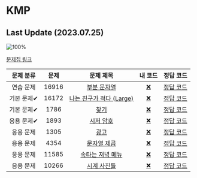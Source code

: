 # KMP

## Last Update (2023.07.25)    

![100%](https://progress-bar.dev/0/?scale=8&title=progress&width=500&color=babaca&suffix=/8)

[문제집 링크](https://www.acmicpc.net/workbook/view/12205)

| 문제 분류 | 문제 | 문제 제목 | 내 코드 | 정답 코드 |
| :--: | :--: | :--: | :--: | :--: |
| 연습 문제 | 16916 | [부분 문자열](https://www.acmicpc.net/problem/16916) | [❌](#) | [정답 코드](../0x1E/solutions/16916.cpp) |
| 기본 문제✔ | 16172 | [나는 친구가 적다 (Large)](https://www.acmicpc.net/problem/16172) | [❌](#) | [정답 코드](../0x1E/solutions/16172.cpp) |
| 기본 문제✔ | 1786 | [찾기](https://www.acmicpc.net/problem/1786) | [❌](#) | [정답 코드](../0x1E/solutions/1786.cpp) |
| 응용 문제✔ | 1893 | [시저 암호](https://www.acmicpc.net/problem/1893) | [❌](#) | [정답 코드](../0x1E/solutions/1893.cpp) |
| 응용 문제 | 1305 | [광고](https://www.acmicpc.net/problem/1305) | [❌](#) | [정답 코드](../0x1E/solutions/1305.cpp) |
| 응용 문제 | 4354 | [문자열 제곱](https://www.acmicpc.net/problem/4354) | [❌](#) | [정답 코드](../0x1E/solutions/4354.cpp) |
| 응용 문제 | 11585 | [속타는 저녁 메뉴](https://www.acmicpc.net/problem/11585) | [❌](#) | [정답 코드](../0x1E/solutions/11585.cpp) |
| 응용 문제 | 10266 | [시계 사진들](https://www.acmicpc.net/problem/10266) | [❌](#) | [정답 코드](../0x1E/solutions/10266.cpp) |
